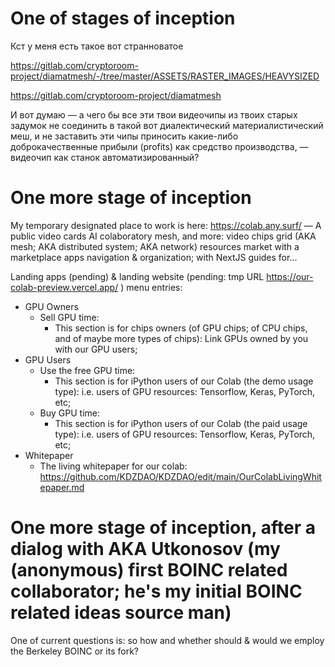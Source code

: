 # One of stages of inception

Кст у меня есть такое вот странноватое

https://gitlab.com/cryptoroom-project/diamatmesh/-/tree/master/ASSETS/RASTER_IMAGES/HEAVYSIZED

https://gitlab.com/cryptoroom-project/diamatmesh

И вот думаю — а чего бы все эти твои видеочипы из твоих старых задумок не соединить в такой вот диалектический материалистический меш,
и не заставить эти чипы приносить какие-либо доброкачественные прибыли (profits) как средство производства, — видеочип как станок автоматизированный?

# One more stage of inception

My temporary designated place to work is here: https://colab.any.surf/ — A public video cards AI colaboratory mesh, and more: video chips grid (AKA mesh; AKA distributed system; AKA network) resources market with a marketplace apps navigation & organization; with NextJS guides for...

Landing apps (pending) & landing website (pending: tmp URL https://our-colab-preview.vercel.app/ ) menu entries:

 * GPU Owners
   * Sell GPU time:
      * This section is for chips owners (of GPU chips; of CPU chips, and of maybe more types of chips): Link GPUs owned by you with our GPU users;
 * GPU Users
   * Use the free GPU time:
      * This section is for iPython users of our Colab (the demo usage type): i.e. users of GPU resources: Tensorflow, Keras, PyTorch, etc;
   * Buy GPU time:
      * This section is for iPython users of our Colab (the paid usage type): i.e. users of GPU resources: Tensorflow, Keras, PyTorch, etc;
 * Whitepaper
      * The living whitepaper for our colab: https://github.com/KDZDAO/KDZDAO/edit/main/OurColabLivingWhitepaper.md

# One more stage of inception, after a dialog with AKA Utkonosov (my (anonymous) first BOINC related collaborator; he's my initial BOINC related ideas source man)

One of current questions is: so how and whether should & would we employ the Berkeley BOINC or its fork?
